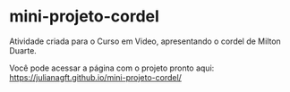 # mini-projeto-cordel
Atividade criada para o Curso em Video, apresentando o cordel de Milton Duarte. 

Você pode acessar a página com o projeto pronto aqui: https://julianagft.github.io/mini-projeto-cordel/
